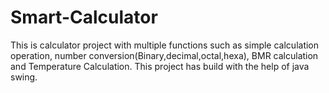 # Smart-Calculator
This is calculator project with multiple functions such as simple calculation operation, number conversion(Binary,decimal,octal,hexa), BMR calculation and Temperature Calculation. This project has build  with the help of java swing.
